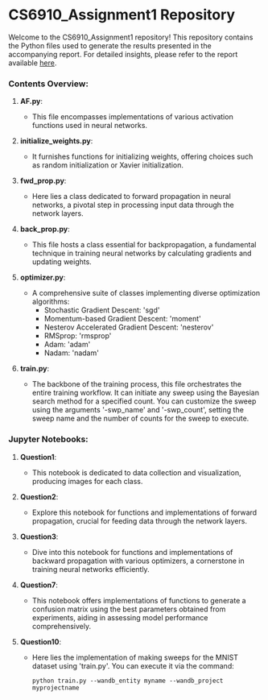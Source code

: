 # CS6910_Assignment1 Repository

Welcome to the CS6910_Assignment1 repository! This repository contains the Python files used to generate the results presented in the accompanying report. For detailed insights, please refer to the report available [here](https://api.wandb.ai/links/dibakar/s0xfcb15).

### Contents Overview:

1. **AF.py**: 
   - This file encompasses implementations of various activation functions used in neural networks.

2. **initialize_weights.py**: 
   - It furnishes functions for initializing weights, offering choices such as random initialization or Xavier initialization.

3. **fwd_prop.py**: 
   - Here lies a class dedicated to forward propagation in neural networks, a pivotal step in processing input data through the network layers.

4. **back_prop.py**: 
   - This file hosts a class essential for backpropagation, a fundamental technique in training neural networks by calculating gradients and updating weights.

5. **optimizer.py**: 
   - A comprehensive suite of classes implementing diverse optimization algorithms:
     - Stochastic Gradient Descent: 'sgd'
     - Momentum-based Gradient Descent: 'moment'
     - Nesterov Accelerated Gradient Descent: 'nesterov'
     - RMSprop: 'rmsprop'
     - Adam: 'adam'
     - Nadam: 'nadam'

6. **train.py**: 
   - The backbone of the training process, this file orchestrates the entire training workflow. It can initiate any sweep using the Bayesian search method for a specified count. You can customize the sweep using the arguments '-swp_name' and '-swp_count', setting the sweep name and the number of counts for the sweep to execute.

### Jupyter Notebooks:

1. **Question1**: 
   - This notebook is dedicated to data collection and visualization, producing images for each class.
   
2. **Question2**: 
   - Explore this notebook for functions and implementations of forward propagation, crucial for feeding data through the network layers.

3. **Question3**: 
   - Dive into this notebook for functions and implementations of backward propagation with various optimizers, a cornerstone in training neural networks efficiently.

4. **Question7**: 
   - This notebook offers implementations of functions to generate a confusion matrix using the best parameters obtained from experiments, aiding in assessing model performance comprehensively.

5. **Question10**: 
   - Here lies the implementation of making sweeps for the MNIST dataset using 'train.py'. You can execute it via the command:
     ```
     python train.py --wandb_entity myname --wandb_project myprojectname
     ```

